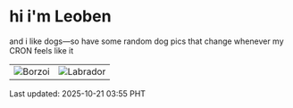 # hi i'm Leoben

and i like dogs—so have some random dog pics that change whenever my CRON feels like it

|  |  |
|--------|----------|
| ![Borzoi](https://random-dog-vercel.vercel.app/api/random-borzoi?v=1760990114) | ![Labrador](https://random-dog-vercel.vercel.app/api/random-labrador?v=1760990114) |

Last updated: 2025-10-21 03:55 PHT
